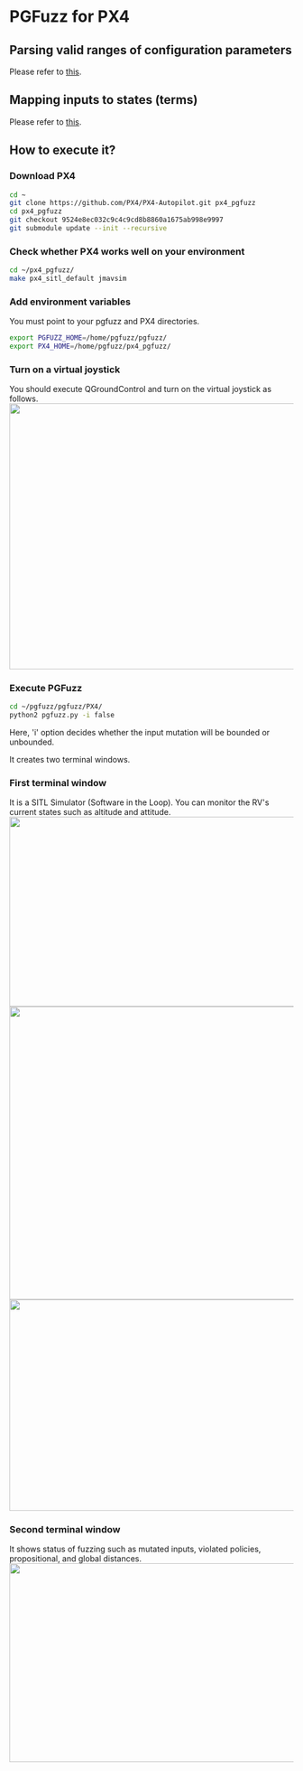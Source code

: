 # PGFuzz for PX4

## Parsing valid ranges of configuration parameters
Please refer to <a href="https://github.com/purseclab/PGFuzz/tree/main/PX4/xml_parse" target="_blank"> this</a>.

## Mapping inputs to states (terms)
Please refer to <a href="https://github.com/purseclab/PGFUZZ/tree/main/ArduPilot/Dynamic%20analysis" target="_blank"> this</a>.

## How to execute it?
### Download PX4
```bash
cd ~
git clone https://github.com/PX4/PX4-Autopilot.git px4_pgfuzz
cd px4_pgfuzz
git checkout 9524e8ec032c9c4c9cd8b8860a1675ab998e9997
git submodule update --init --recursive
```

### Check whether PX4 works well on your environment
```bash
cd ~/px4_pgfuzz/
make px4_sitl_default jmavsim 
```
### Add environment variables
You must point to your pgfuzz and PX4 directories.
```bash
export PGFUZZ_HOME=/home/pgfuzz/pgfuzz/
export PX4_HOME=/home/pgfuzz/px4_pgfuzz/
```

### Turn on a virtual joystick
You should execute QGroundControl and turn on the virtual joystick as follows.
<img src="https://github.com/purseclab/PGFuzz/blob/main/PX4/example/QGC_joystick_setting.png" width="698.5" height="470.5">

### Execute PGFuzz
```bash
cd ~/pgfuzz/pgfuzz/PX4/
python2 pgfuzz.py -i false
```
Here, 'i' option decides whether the input mutation will be bounded or unbounded.

It creates two terminal windows.

### First terminal window
It is a SITL Simulator (Software in the Loop). You can monitor the RV's current states such as altitude and attitude.<br>
<img src="https://github.com/purseclab/PGFuzz/blob/main/PX4/example/pgfuzz_px4_terminal1.png" width="732" height="336">
<img src="https://github.com/purseclab/PGFuzz/blob/main/PX4/example/pgfuzz_px4_terminal1_3.png" width="697.5" height="518.5">
<img src="https://github.com/purseclab/PGFuzz/blob/main/PX4/example/pgfuzz_px4_terminal1_2.png" width="509" height="374">

### Second terminal window
It shows status of fuzzing such as mutated inputs, violated policies, propositional, and global distances.<br>
<img src="https://github.com/purseclab/PGFuzz/blob/main/PX4/example/pgfuzz_px4_terminal2.png" width="731.5" height="352.5">
